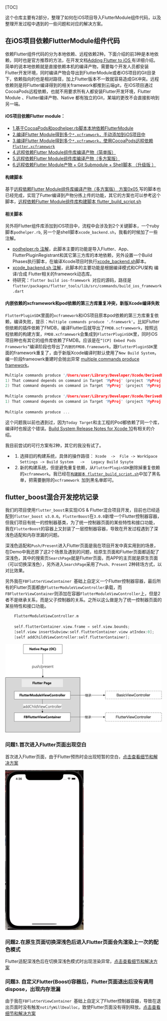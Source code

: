 [TOC]

这个仓库主要有2部分，整理了如何在iOS项目导入FlutterModule组件代码，以及整理开发过程中遇到的一些问题和对应的解决方案。

## 在iOS项目依赖FlutterModule组件代码


依赖Flutter组件代码的分为本地依赖、远程依赖2种。下面介绍的前3种是本地依赖，同时也是官方推荐的方法，在开发文档[Adding Flutter to iOS
](https://flutter.dev/docs/development/add-to-app/ios/project-setup)有详细介绍。简单的说本地依赖就是直接依赖本机的编译产物，需要每个开发人员都安装Flutter开发环境，同时编译产物会导出到FlutterModule或者iOS项目的Git目录下，依赖指向的也是相对路径，加上Flutter版本不一致就容易造成Git冲突。远程依赖则是将Flutter编译得到的相关framework都推到云端git，在iOS项目通过CocoaPods远程依赖，也就不用要求所有人都安装Flutter开发环境，Flutter Module 、Flutter编译产物、Native 都有独立的Git，某端的更改不会直接影响到另一端。

#### iOS项目依赖Flutter module：

* [1.基于CocoaPods和podhelper.rb脚本本地依赖FlutterModule](https://github.com/XiFengLang/flutter_notes/blob/main/add_flutter_to_ios.md#1%E5%9F%BA%E4%BA%8Ecocoapods%E6%9C%AC%E5%9C%B0%E4%BE%9D%E8%B5%96fluttermodule)
* [2.编译Flutter Module得到多个`*.xcframwork`，手动添加到iOS项目中](https://github.com/XiFengLang/flutter_notes/blob/main/add_flutter_to_ios.md#2%E5%B0%86flutter%E7%BC%96%E8%AF%91%E6%88%90xcframwork%E6%89%8B%E5%8A%A8%E6%B7%BB%E5%8A%A0%E5%88%B0ios%E9%A1%B9%E7%9B%AE%E4%B8%AD)
* [3.编译Flutter Module得到多个`*.xcframwork`，使用CocoaPods远程依赖`Flutter.xcframework`](https://github.com/XiFengLang/flutter_notes/blob/main/add_flutter_to_ios.md#3%E5%B0%86flutter%E7%BC%96%E8%AF%91%E6%88%90xcframwork%E4%BD%BF%E7%94%A8cocoapods%E4%BE%9D%E8%B5%96%E5%AF%BC%E5%85%A5flutterxcframework)
* [4.远程依赖Flutter Module组件库编译产物（简单版）](https://github.com/XiFengLang/flutter_notes/blob/main/add_flutter_to_ios.md#4%E8%BF%9C%E7%A8%8B%E4%BE%9D%E8%B5%96flutter%E7%BC%96%E8%AF%91%E4%BA%A7%E7%89%A9)
* [5.远程依赖Flutter Module组件库编译产物（多方案版）](https://github.com/XiFengLang/flutter_notes/blob/main/depend_flutter_module_remotely.md)
* [6.远程依赖Flutter Module产物 + Git Submodule + Shell脚本   （升级版 ）](https://github.com/XiFengLang/flutter_notes/blob/main/depend_flutter_remotely_upgrades.md)

#### 构建脚本

基于[远程依赖Flutter Module组件库编译产物（多方案版） 方案0x05 ](https://github.com/XiFengLang/flutter_notes/blob/main/depend_flutter_module_remotely.md#0x05-%E5%8F%AF%E8%A1%8C----%E5%85%A8%E9%83%A8%E7%BB%8F%E6%9C%AC%E5%9C%B0podspec%E4%B8%AD%E8%BD%AC%E8%BF%9C%E7%A8%8Bzip--git%E6%B7%B7%E5%90%88%E4%BE%9D%E8%B5%96podspec%E6%96%87%E4%BB%B6%E7%BB%9F%E4%B8%80%E6%94%BE%E5%88%B0%E7%8B%AC%E7%AB%8B%E4%BB%93%E5%BA%93flutter_module_sdk_podspec%E7%AE%A1%E7%90%86)写的脚本也已经完成，实现了Futter编译到产物分拣上传的功能，其它的方案也可以参考这个脚本，[远程依赖Flutter Module组件库构建脚本 flutter_build_script.sh](https://github.com/XiFengLang/flutter_notes/blob/main/flutter_build_script.md)

#### 相关脚本

另外将Flutter组件库添加到iOS项目中，流程中会涉及到2个关键脚本，一个ruby脚本`podhelper.rb`, 另一个是shell脚本`xcode_backend.sh`，我看的时候加了一些注解。

* [podhelper.rb 注解](https://github.com/XiFengLang/flutter_notes/blob/main/podhelper.rb)，此脚本主要的功能是导入Flutter、App、FlutterPluginRegistrant和其它第三方库的本地依赖，另外设置一个Build Phases执行脚本，在编译Xcode项目时执行[xcode_backend.sh](https://github.com/XiFengLang/flutter_notes/blob/main/xcode_backend.sh)脚本。
* [xcode_backend.sh 注解](https://github.com/XiFengLang/flutter_notes/blob/main/xcode_backend.sh)，此脚本的主要功能是根据编译模式和CPU架构 编译/合成 Flutter相关的framework动态库。
* 待研究：`flutter build ios-framework `对应的源码，路径是`flutter/packages/flutter_tools/lib/src/commands/build_ios_framework.dart`


#### 内嵌依赖的xcframework和pod依赖的第三方库重复冲突，新版Xcode编译失败

`FlutterPluginSDK`里面的`xcframework`和iOS项目原本pod依赖的第三方库重复依赖，编译失败，提示：`Multiple commands produce '.framework'`。比如Flutter侧依赖的插件依赖了FMDB，编译Flutter后就导出了`FMDB.scframework`，按照远程依赖的构建方案，`FMDB.xcframework`会集成到`FlutterPluginSDK`里，同时iOS项目种也有其它的组件库依赖了FMDB。应该是在`“[CP] Embed Pods Frameworks”`编译阶段也导出了`内嵌的FMDB.frameowork`，跟`FlutterPluginSDK`里面的framework重复了，由于新版Xcode编译时默认使用了`New Build System`，编一阶段frameowrk重建时会抛出异常 [multiple commands produce framework](https://github.com/XiFengLang/flutter_notes/blob/main/multiple_commands_produce_framework.md)。

```C
Multiple commands produce '/Users/user/Library/Developer/Xcode/DerivedData/MyProj-flazyqyatfvrvsgcoofvwrizuvot/Build/Products/Debug-iphoneos/MyProj.app/Frameworks/FMDB.framework':
1) That command depends on command in Target 'MyProj' (project 'MyProj'): script phase “[CP] Embed Pods Frameworks”
2) That command depends on command in Target 'MyProj' (project 'MyProj'): script phase “[CP] Embed Pods Frameworks”

Multiple commands produce '/Users/user/Library/Developer/Xcode/DerivedData/MyProj-flazyqyatfvrvsgcoofvwrizuvot/Build/Products/Debug-iphoneos/MyProj.app/Frameworks/MMKV.framework':
1) That command depends on command in Target 'MyProj' (project 'MyProj'): script phase “[CP] Embed Pods Frameworks”

Multiple commands produce ...

```

这个问题我以前也遇到过，因为`Today Target`和主工程的Pod都依赖了同一个库，编译时也报这个错误。[Build System Release Notes for Xcode 10](https://developer.apple.com/documentation/xcode-release-notes/build-system-release-notes-for-xcode-10)有相关的介绍。

我目前尝试的可行方案有2种，其它的我没有试了。

* 1. 选择旧的构建系统，具体的操作路径： `Xcode  ->  File -> WorkSpace Settings -> Build System   ->   Legacy Build Sysyte`
* 2. 新的构建系统，但是避免重复依赖，从`FlutterPluginSDK`删除掉重复依赖的`xcframework`。我已经在[`构建脚本 flutter_build_script.sh`](https://github.com/XiFengLang/flutter_notes/blob/main/flutter_build_script.md)中加了黑名单，把需要删除的`xcframework `加到黑名单即可。



## flutter_boost混合开发挖坑记录

我们的项目使用`flutter_boost`来实现iOS & Flutter混合项目开发，目前也已经适配到`flutter_boost v3.0.0`。`FlutterBoost`在`3.0.0`新增一个Flutter控制器容器，但我们项目有统一的控制器基类，为了统一控制器页面的某些特性和接口功能， 我在`FlutterBoost`的容器上又封装了一层控制器容器，导致在开发过程遇到了深浅色适配和内存泄漏的问题。

深浅色适配和`Push/Present`进入Flutter页面是我在项目开发中真实用到的场景，在Demo中我还原了这2个场景及遇到的问题，给原生页面和Flutter页面都适配了深浅色，其中的搜索页`SearchPage`就是Flutter页面，而APP的主页就是原生页面（可以切换深浅色），另外进入`SearchPage`采用了`Push、Present` 2种转场方式，以对比效果。


另外我在`FBFlutterViewContainer `基础上自定义一个Flutter控制器容器，最后所有的Flutter页面都由`FlutterModuleViewController`承载，而`FBFlutterViewContainer`则添加在容器`FlutterModuleViewController`上，但是2者不是继承关系，而是父子控制器的关系。之所以这么做是为了统一控制器页面的某些特性和接口功能。


```C
    FlutterModuleViewController.m

    self.flutterContainer.view.frame = self.view.bounds;
    [self.view insertSubview:self.flutterContainer.view atIndex:0];
    [self addChildViewController:self.flutterContainer];
```

<img src="https://github.com/XiFengLang/flutter_notes/blob/main/assets/flutter_page_container.png"  alt="Flutter控制器容器"/><br/>



### 问题1.首次进入Flutter页面出现空白

首次进入Flutter页面，由于Flutter预热时会出现短暂的空白，[点击查看细节和解决方案](https://github.com/XiFengLang/flutter_notes/blob/main/flutter_boost_dark_mode.md)

<img src="https://github.com/XiFengLang/flutter_notes/blob/main/assets/ezgif.com-gif-maker.webp" width="50%" height="50%" alt="问题图"/><br/>

### 问题2.在原生页面切换深浅色后进入Flutter页面会先渲染上一次的配色模式

Flutter适配深浅色后在切换深浅色模式时出现渲染异常，[点击查看细节和解决方案](https://github.com/XiFengLang/flutter_notes/blob/main/flutter_boost_dark_mode.md)


### 问题3. 自定义Flutter(Boost)容器后，Flutter页面退出后没有调用dispose，出现内存泄漏

由于我在`FBFlutterViewContainer `基础上自定义了Flutter控制器容器，导致在退出页面时没有触发`notifyWillDealloc`，致使Flutter页面没有得到释放。[点击查看细节和解决方案](https://github.com/XiFengLang/flutter_notes/blob/main/flutter_boost_memory_leak.md)







